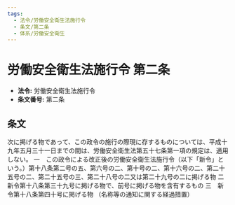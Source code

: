 ```yaml
---
tags:
  - 法令/労働安全衛生法施行令
  - 条文/第二条
  - 体系/労働安全衛生
---
```

# 労働安全衛生法施行令 第二条

- **法令:** 労働安全衛生法施行令
- **条文番号:** 第二条

## 条文
次に掲げる物であって、この政令の施行の際現に存するものについては、平成十九年五月三十一日までの間は、労働安全衛生法第五十七条第一項の規定は、適用しない。
一　この政令による改正後の労働安全衛生法施行令（以下「新令」という。）第十八条第二号の五、第六号の二、第十号の二、第十六号の二、第二十五号の二、第二十五号の三、第二十八号の二又は第二十九号の二に掲げる物
二　新令第十八条第三十九号に掲げる物で、前号に掲げる物を含有するもの
三　新令第十八条第四十号に掲げる物
（名称等の通知に関する経過措置）

